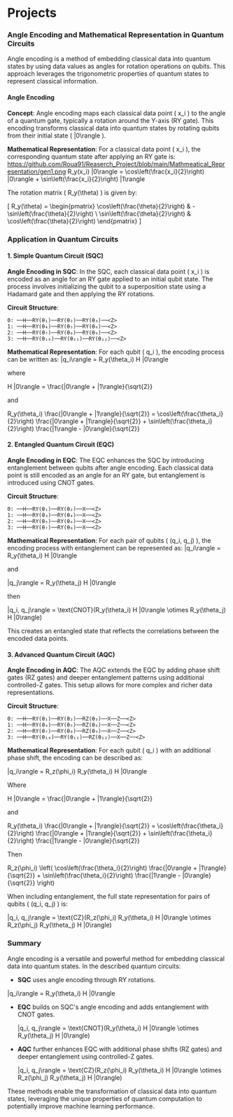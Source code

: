 # Projects

### Angle Encoding and Mathematical Representation in Quantum Circuits

Angle encoding is a method of embedding classical data into quantum states by using data values as angles for rotation operations on qubits. This approach leverages the trigonometric properties of quantum states to represent classical information.

#### Angle Encoding

**Concept**:
Angle encoding maps each classical data point \( x_i \) to the angle of a quantum gate, typically a rotation around the Y-axis (RY gate). This encoding transforms classical data into quantum states by rotating qubits from their initial state \( |0\rangle \).

**Mathematical Representation**:
For a classical data point \( x_i \), the corresponding quantum state after applying an RY gate is:
https://github.com/Roua91/Reaserch_Project/blob/main/Mathmeatical_Representation/gen1.png
R_y(x_i) |0\rangle = \cos\left(\frac{x_i}{2}\right) |0\rangle + \sin\left(\frac{x_i}{2}\right) |1\rangle



The rotation matrix \( R_y(\theta) \) is given by:

\[
R_y(\theta) = \begin{pmatrix}
\cos\left(\frac{\theta}{2}\right) & -\sin\left(\frac{\theta}{2}\right) \\
\sin\left(\frac{\theta}{2}\right) & \cos\left(\frac{\theta}{2}\right)
\end{pmatrix}
\]


### Application in Quantum Circuits

#### 1. Simple Quantum Circuit (SQC)

**Angle Encoding in SQC**:
In the SQC, each classical data point \( x_i \) is encoded as an angle for an RY gate applied to an initial qubit state. The process involves initializing the qubit to a superposition state using a Hadamard gate and then applying the RY rotations.

**Circuit Structure**:
```
0: ──H──RY(θ₁)──RY(θ₂)──RY(θ₃)──<Z>
1: ──H──RY(θ₄)──RY(θ₅)──RY(θ₆)──<Z>
2: ──H──RY(θ₇)──RY(θ₈)──RY(θ₉)──<Z>
3: ──H──RY(θ₁₀)──RY(θ₁₁)──RY(θ₁₂)──<Z>
```

**Mathematical Representation**:
For each qubit \( q_i \), the encoding process can be written as:
|q_i\rangle = R_y(\theta_i) H |0\rangle

where 

H |0\rangle = \frac{|0\rangle + |1\rangle}{\sqrt{2}}

and 

R_y(\theta_i) \frac{|0\rangle + |1\rangle}{\sqrt{2}} = \cos\left(\frac{\theta_i}{2}\right) \frac{|0\rangle + |1\rangle}{\sqrt{2}} + \sin\left(\frac{\theta_i}{2}\right) \frac{|1\rangle - |0\rangle}{\sqrt{2}}


#### 2. Entangled Quantum Circuit (EQC)

**Angle Encoding in EQC**:
The EQC enhances the SQC by introducing entanglement between qubits after angle encoding. Each classical data point is still encoded as an angle for an RY gate, but entanglement is introduced using CNOT gates.

**Circuit Structure**:
```
0: ──H──RY(θ₁)──RY(θ₂)──X──<Z>
1: ──H──RY(θ₃)──RY(θ₄)──X──<Z>
2: ──H──RY(θ₅)──RY(θ₆)──X──<Z>
3: ──H──RY(θ₇)──RY(θ₈)──X──<Z>
```

**Mathematical Representation**:
For each pair of qubits \( (q_i, q_j) \), the encoding process with entanglement can be represented as:
|q_i\rangle = R_y(\theta_i) H |0\rangle

and 

|q_j\rangle = R_y(\theta_j) H |0\rangle

then 

|q_i, q_j\rangle = \text{CNOT}(R_y(\theta_i) H |0\rangle \otimes R_y(\theta_j) H |0\rangle)


This creates an entangled state that reflects the correlations between the encoded data points.

#### 3. Advanced Quantum Circuit (AQC)

**Angle Encoding in AQC**:
The AQC extends the EQC by adding phase shift gates (RZ gates) and deeper entanglement patterns using additional controlled-Z gates. This setup allows for more complex and richer data representations.

**Circuit Structure**:
```
0: ──H──RY(θ₁)──RY(θ₂)──RZ(θ₃)──X──Z──<Z>
1: ──H──RY(θ₄)──RY(θ₅)──RZ(θ₆)──X──Z──<Z>
2: ──H──RY(θ₇)──RY(θ₈)──RZ(θ₉)──X──Z──<Z>
3: ──H──RY(θ₁₀)──RY(θ₁₁)──RZ(θ₁₂)──X──Z──<Z>
```

**Mathematical Representation**:
For each qubit \( q_i \) with an additional phase shift, the encoding can be described as:

|q_i\rangle = R_z(\phi_i) R_y(\theta_i) H |0\rangle

Where

H |0\rangle = \frac{|0\rangle + |1\rangle}{\sqrt{2}}


and 

R_y(\theta_i) \frac{|0\rangle + |1\rangle}{\sqrt{2}} = \cos\left(\frac{\theta_i}{2}\right) \frac{|0\rangle + |1\rangle}{\sqrt{2}} + \sin\left(\frac{\theta_i}{2}\right) \frac{|1\rangle - |0\rangle}{\sqrt{2}}

Then 

R_z(\phi_i) \left( \cos\left(\frac{\theta_i}{2}\right) \frac{|0\rangle + |1\rangle}{\sqrt{2}} + \sin\left(\frac{\theta_i}{2}\right) \frac{|1\rangle - |0\rangle}{\sqrt{2}} \right)



When including entanglement, the full state representation for pairs of qubits \( (q_i, q_j) \) is:

|q_i, q_j\rangle = \text{CZ}(R_z(\phi_i) R_y(\theta_i) H |0\rangle \otimes R_z(\phi_j) R_y(\theta_j) H |0\rangle)


### Summary

Angle encoding is a versatile and powerful method for embedding classical data into quantum states. In the described quantum circuits:

- **SQC** uses angle encoding through RY rotations.

|q_i\rangle = R_y(\theta_i) H |0\rangle

- **EQC** builds on SQC's angle encoding and adds entanglement with CNOT gates.

  |q_i, q_j\rangle = \text{CNOT}(R_y(\theta_i) H |0\rangle \otimes R_y(\theta_j) H |0\rangle)

- **AQC** further enhances EQC with additional phase shifts (RZ gates) and deeper entanglement using controlled-Z gates.

  |q_i, q_j\rangle = \text{CZ}(R_z(\phi_i) R_y(\theta_i) H |0\rangle \otimes R_z(\phi_j) R_y(\theta_j) H |0\rangle)


These methods enable the transformation of classical data into quantum states, leveraging the unique properties of quantum computation to potentially improve machine learning performance.
